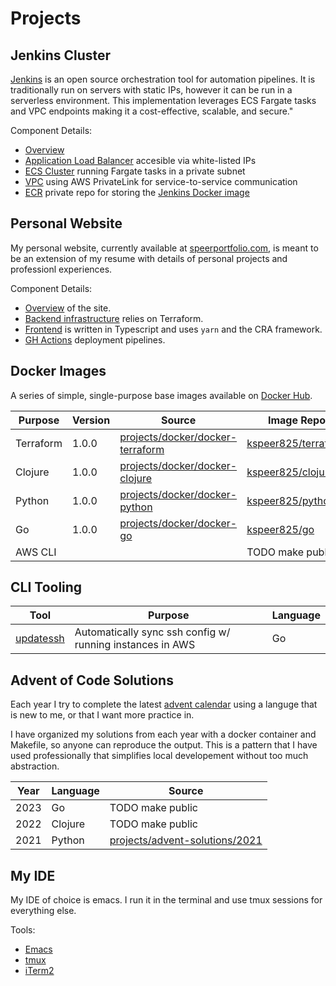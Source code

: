# Projects

## Jenkins Cluster
[Jenkins](https://www.jenkins.io/doc/) is an open source orchestration tool for automation pipelines. It is traditionally run on servers with static IPs, however it can be run in a serverless environment. This implementation leverages ECS Fargate tasks and VPC endpoints making it a cost-effective, scalable, and secure."

Component Details:
 - [Overview](https://github.com/kspeer825/portfolio/tree/main/projects/jenkins/)
 - [Application Load Balancer](https://github.com/kspeer825/portfolio/tree/main/projects/jenkins/terraform/alb.tf) accesible via white-listed IPs
 - [ECS Cluster](https://github.com/kspeer825/portfolio/tree/main/projects/jenkins/terraform/ecs.tf) running Fargate tasks in a private subnet
 - [VPC](https://github.com/kspeer825/portfolio/tree/main/projects/jenkins/terraform/vpc.tf) using AWS PrivateLink for service-to-service communication
 - [ECR](https://github.com/kspeer825/portfolio/tree/main/projects/jenkins/terraform/ecr.tf) private repo for storing the [Jenkins Docker image](https://github.com/kspeer825/portfolio/tree/main/projects/jenkins/jenkins/)

## Personal Website
My personal website, currently available at [speerportfolio.com](https://speerportfolio.com/), is meant to be an extension of my resume with details of personal projects and professionl experiences.

Component Details:
 - [Overview](https://github.com/kspeer825/portfolio/tree/main/projects/website/) of the site.
 - [Backend infrastructure](https://github.com/kspeer825/portfolio/tree/main/projects/website/infra#s3-static-website-infrastructure) relies on Terraform.
 - [Frontend](https://github.com/kspeer825/portfolio/tree/main/projects/website/speerportfolio) is written in Typescript and uses `yarn` and the CRA framework.
 - [GH Actions](https://github.com/kspeer825/portfolio/actions) deployment pipelines.

## Docker Images
A series of simple, single-purpose base images available on [Docker Hub](https://hub.docker.com/u/kspeer825).

| Purpose   | Version | Source                                                                                                                                     | Image Repo                                                          |
|-----------|---------|--------------------------------------------------------------------------------------------------------------------------------------------|---------------------------------------------------------------------|
| Terraform | 1.0.0   | [projects/docker/docker-terraform](https://github.com/kspeer825/portfolio/tree/main/projects/docker/docker-terraform#base-terraform-image) | [kspeer825/terraform](https://hub.docker.com/r/kspeer825/terraform) |
| Clojure   | 1.0.0   | [projects/docker/docker-clojure](https://github.com/kspeer825/portfolio/tree/main/projects/docker/docker-clojure#base-clojure-image)       | [kspeer825/clojure](https://hub.docker.com/r/kspeer825/clojure)     |
| Python    | 1.0.0   | [projects/docker/docker-python](https://github.com/kspeer825/portfolio/tree/main/projects/docker/docker-python#base-python-image)          | [kspeer825/python](https://hub.docker.com/r/kspeer825/python)       |
| Go        | 1.0.0   | [projects/docker/docker-go](https://github.com/kspeer825/portfolio/tree/main/projects/docker/docker-go#base-go-image)                      | [kspeer825/go](https://hub.docker.com/r/kspeer825/go)               |
| AWS CLI   |         |                                                                                                                                            | TODO make public                                                    |

## CLI Tooling

| Tool                                                                                                 | Purpose                                                   | Language |
|------------------------------------------------------------------------------------------------------|-----------------------------------------------------------|----------|
| [updatessh](https://github.com/kspeer825/portfolio/tree/main/projects/cli-tools/updatessh#updatessh) | Automatically sync ssh config w/ running instances in AWS | Go       |

## Advent of Code Solutions
Each year I try to complete the latest [advent calendar](https://adventofcode.com/) using a languge that is new to me, or that I want more practice in.

I have organized my solutions from each year with a docker container and Makefile, so anyone can reproduce the output. This is a pattern that I have used professionally that simplifies local developement without too much abstraction.

| Year | Language | Source                                                                                                                                          |
|------|----------|-------------------------------------------------------------------------------------------------------------------------------------------------|
| 2023 | Go       | TODO make public                                                                                                                                |
| 2022 | Clojure  | TODO make public                                                                                                                                |
| 2021 | Python   | [projects/advent-solutions/2021](https://github.com/kspeer825/portfolio/tree/main/projects/advent-solutions/2021#advent-of-code-2021-solutions) |

## My IDE
My IDE of choice is emacs. I run it in the terminal and use tmux sessions for everything else.

Tools:
 - [Emacs](https://emacsrocks.com/)
 - [tmux](https://github.com/tmux/tmux/tree/master?tab=readme-ov-file#welcome-to-tmux)
 - [iTerm2](https://iterm2.com/)
